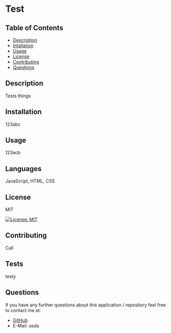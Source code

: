 
# Test

## Table of Contents
* [Description](#description)
* [Intallation](#installation)
* [Usage](#usage)
* [License](#license)
* [Contributing](#contributing)
* [Questions](#questions)

## Description
Tests things

## Installation
123abc

## Usage
123acb

## Languages
 JavaScript, HTML, CSS


  ## License
  MIT
  

  [![License: MIT](https://img.shields.io/badge/License-MIT-blue.svg)](https://opensource.org/licenses/MIT)
  

## Contributing
Call

## Tests
testy

## Questions
If you have any further questions about this application / repository feel free to contact me at: 
* [GitHub](https://github.com/jpa)
* E-Mail: asda
